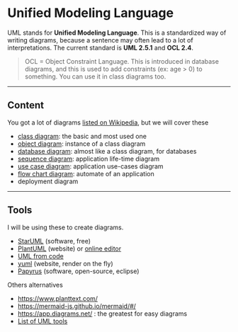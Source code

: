 # Unified Modeling Language

UML stands for **Unified Modeling Language**. This is a standardized way of writing diagrams, because a sentence may often lead to a lot of interpretations. The current standard is **UML 2.5.1** and **OCL 2.4**.

> OCL = Object Constraint Language. This is introduced in database diagrams, and this is used to add constraints (ex: age > 0) to something. You can use it in class diagrams too.

<hr class="sr">

## Content

You got a lot of diagrams [listed on Wikipedia](https://en.wikipedia.org/wiki/Modeling_language#Graphical_types), but we will cover these

* [class diagram](class/index.md): the basic and most used one
* [object diagram](class/object.md): instance of a class diagram
* [database diagram](db/index.md): almost like a class diagram, for databases
* [sequence diagram](seq/index.md): application life-time diagram
* [use case diagram](use/index.md): application use-cases diagram
* [flow chart diagram](flow/index.md): automate of an application
* deployment diagram

<hr class="sl">

## Tools

I will be using these to create diagrams.

* [StarUML](https://staruml.io/) (software, free)
* [PlantUML](https://plantuml.com/) (website) or [online editor](https://plantuml-editor.kkeisuke.com/)
* [UML from code](https://github.com/iluwatar/uml-reverse-mapper)
* [yuml](https://yuml.me/) (website, render on the fly)
* [Papyrus](papyrus/index.md) (software, open-source, eclipse)

Others alternatives

* <https://www.planttext.com/>
* <https://mermaid-js.github.io/mermaid/#/>
* <https://app.diagrams.net/> : the greatest for easy diagrams
* [List of UML tools](https://en.wikipedia.org/wiki/List_of_Unified_Modeling_Language_tools)